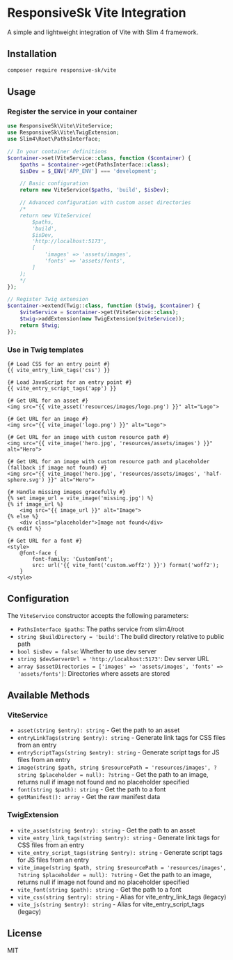 # ResponsiveSk Vite Integration

A simple and lightweight integration of Vite with Slim 4 framework.

## Installation

```bash
composer require responsive-sk/vite
```

## Usage

### Register the service in your container

```php
use ResponsiveSk\Vite\ViteService;
use ResponsiveSk\Vite\TwigExtension;
use Slim4\Root\PathsInterface;

// In your container definitions
$container->set(ViteService::class, function ($container) {
    $paths = $container->get(PathsInterface::class);
    $isDev = $_ENV['APP_ENV'] === 'development';

    // Basic configuration
    return new ViteService($paths, 'build', $isDev);

    // Advanced configuration with custom asset directories
    /*
    return new ViteService(
        $paths,
        'build',
        $isDev,
        'http://localhost:5173',
        [
            'images' => 'assets/images',
            'fonts' => 'assets/fonts',
        ]
    );
    */
});

// Register Twig extension
$container->extend(Twig::class, function ($twig, $container) {
    $viteService = $container->get(ViteService::class);
    $twig->addExtension(new TwigExtension($viteService));
    return $twig;
});
```

### Use in Twig templates

```twig
{# Load CSS for an entry point #}
{{ vite_entry_link_tags('css') }}

{# Load JavaScript for an entry point #}
{{ vite_entry_script_tags('app') }}

{# Get URL for an asset #}
<img src="{{ vite_asset('resources/images/logo.png') }}" alt="Logo">

{# Get URL for an image #}
<img src="{{ vite_image('logo.png') }}" alt="Logo">

{# Get URL for an image with custom resource path #}
<img src="{{ vite_image('hero.jpg', 'resources/assets/images') }}" alt="Hero">

{# Get URL for an image with custom resource path and placeholder (fallback if image not found) #}
<img src="{{ vite_image('hero.jpg', 'resources/assets/images', 'half-sphere.svg') }}" alt="Hero">

{# Handle missing images gracefully #}
{% set image_url = vite_image('missing.jpg') %}
{% if image_url %}
    <img src="{{ image_url }}" alt="Image">
{% else %}
    <div class="placeholder">Image not found</div>
{% endif %}

{# Get URL for a font #}
<style>
    @font-face {
        font-family: 'CustomFont';
        src: url('{{ vite_font('custom.woff2') }}') format('woff2');
    }
</style>
```

## Configuration

The `ViteService` constructor accepts the following parameters:

- `PathsInterface $paths`: The paths service from slim4/root
- `string $buildDirectory = 'build'`: The build directory relative to public path
- `bool $isDev = false`: Whether to use dev server
- `string $devServerUrl = 'http://localhost:5173'`: Dev server URL
- `array $assetDirectories = ['images' => 'assets/images', 'fonts' => 'assets/fonts']`: Directories where assets are stored

## Available Methods

### ViteService

- `asset(string $entry): string` - Get the path to an asset
- `entryLinkTags(string $entry): string` - Generate link tags for CSS files from an entry
- `entryScriptTags(string $entry): string` - Generate script tags for JS files from an entry
- `image(string $path, string $resourcePath = 'resources/images', ?string $placeholder = null): ?string` - Get the path to an image, returns null if image not found and no placeholder specified
- `font(string $path): string` - Get the path to a font
- `getManifest(): array` - Get the raw manifest data

### TwigExtension

- `vite_asset(string $entry): string` - Get the path to an asset
- `vite_entry_link_tags(string $entry): string` - Generate link tags for CSS files from an entry
- `vite_entry_script_tags(string $entry): string` - Generate script tags for JS files from an entry
- `vite_image(string $path, string $resourcePath = 'resources/images', ?string $placeholder = null): ?string` - Get the path to an image, returns null if image not found and no placeholder specified
- `vite_font(string $path): string` - Get the path to a font
- `vite_css(string $entry): string` - Alias for vite_entry_link_tags (legacy)
- `vite_js(string $entry): string` - Alias for vite_entry_script_tags (legacy)

## License

MIT

